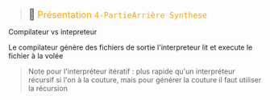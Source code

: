 > <span style="font-size: 1.5em">📖</span> <span style="color: orange; font-size: 1.3em;">Présentation `4-PartieArrière Synthese`</span>

Compilateur vs intepreteur

Le compilateur génère des fichiers de sortie
l'interpreteur lit et execute le fichier à la volée


> Note pour l'interpréteur itératif :
> plus rapide qu'un interpréteur récursif si l'on à la couture, mais pour générer la couture il faut utiliser la récursion
